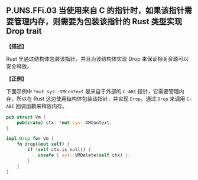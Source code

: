 ## P.UNS.FFi.03  当使用来自 C 的指针时，如果该指针需要管理内存，则需要为包装该指针的 Rust 类型实现 Drop trait

**【描述】**

Rust 里通过结构体包装该指针，并且为该结构体实现 Drop 来保证相关资源可以安全释放。

**【正例】**

下面示例中 `*mut sys::VMContext` 是来自于外部的 `C-ABI` 指针，它需要管理内存，所以在 Rust 这边使用结构体包装该指针，并实现 `Drop`，通过 `Drop` 来调用 `C-ABI` 回调函数来释放内存。

```rust
pub struct Vm {
    pub(crate) ctx: *mut sys::VMContext,
}

impl Drop for Vm {
    fn drop(&mut self) {
        if !self.ctx.is_null() {
            unsafe { sys::VMDelete(self.ctx) };
        }
    }
}    
```